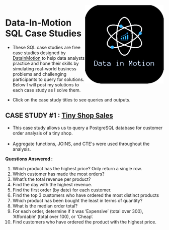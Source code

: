 <img align="right" width="250" height="250" src="https://github.com/ChrisF03/Portfolio-Projects/blob/main/Projects/dataInMotion%20Case%20Studies/DIM22-removebg-preview.png">

# Data-In-Motion SQL Case Studies
- These SQL case studies are free case studies designed by [DataInMotion](https://d-i-motion.com/) to help data analysts practice and hone their skills by simulating real-world business problems and challenging participants to query for solutions. Below I will post my solutions to each case study as I solve them.

- Click on the case study titles to see queries and outputs.


## CASE STUDY #1 : [Tiny Shop Sales](https://github.com/ChrisF03/Portfolio-Projects/blob/main/Projects/dataInMotion%20Case%20Studies/CaseStudy1_(TinyShop).md)
- This case study allows us to query a PostgreSQL database for customer order analysis of a tiny shop.<br><br>
- Aggregate functions, JOINS, and CTE's were used throughout the analysis.

**Questions Answered :**
1. Which product has the highest price? Only return a single row.
2. Which customer has made the most orders?
3. What’s the total revenue per product?
4. Find the day with the highest revenue.
5. Find the first order (by date) for each customer.
6. Find the top 3 customers who have ordered the most distinct products
7. Which product has been bought the least in terms of quantity?
8. What is the median order total?
9. For each order, determine if it was ‘Expensive’ (total over 300), ‘Affordable’ (total over 100), or ‘Cheap’.
10. Find customers who have ordered the product with the highest price.

<!-- ## CASE STUDY #2 : [Human Resources Analysis]()
- This case study allows us to query a PostgreSQL database for customer order analysis of a tiny shop.<br><br> -->
